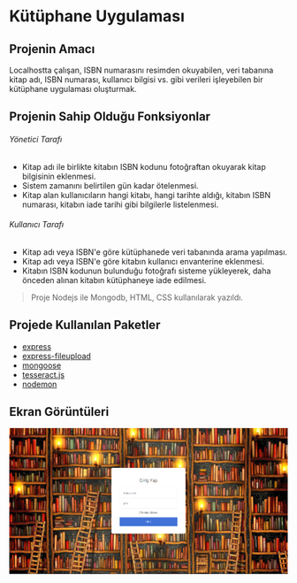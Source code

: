 # Kütüphane Uygulaması

## Projenin Amacı 
Localhostta çalışan, ISBN numarasını resimden okuyabilen, veri tabanına kitap adı, ISBN numarası, kullanıcı bilgisi vs. gibi verileri işleyebilen bir kütüphane uygulaması oluşturmak.

## Projenin Sahip Olduğu Fonksiyonlar
###### Yönetici Tarafı
- Kitap adı ile birlikte kitabın ISBN kodunu fotoğraftan okuyarak kitap bilgisinin eklenmesi.
- Sistem zamanını belirtilen gün kadar ötelenmesi.
- Kitap alan kullanıcıların hangi kitabı, hangi tarihte aldığı, kitabın ISBN numarası, kitabın iade tarihi gibi bilgilerle listelenmesi.

###### Kullanıcı Tarafı
- Kitap adı veya ISBN'e göre kütüphanede veri tabanında arama yapılması.
- Kitap adı veya ISBN'e göre kitabın kullanıcı envanterine eklenmesi.
- Kitabın ISBN kodunun bulunduğu fotoğrafı sisteme yükleyerek, daha önceden alınan kitabın kütüphaneye iade edilmesi.

> Proje Nodejs ile Mongodb, HTML, CSS kullanılarak yazıldı.

## Projede Kullanılan Paketler
- [express](https://expressjs.com)
- [express-fileupload](https://www.npmjs.com/package/express-fileupload)
- [mongoose](https://mongoosejs.com)
- [tesseract.js](https://github.com/naptha/tesseract.js#installation)
- [nodemon](https://www.npmjs.com/package/nodemon)

## Ekran Görüntüleri
![loginPage](ss/login.png)

